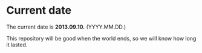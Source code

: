# Current date

The current date is **2013.09.10.** (YYYY.MM.DD.)

This repository will be good when the world ends, so we will know how long it lasted.